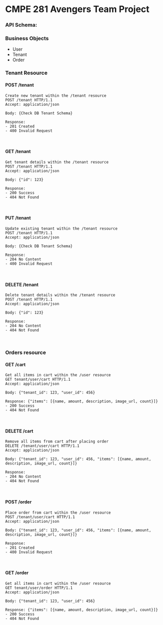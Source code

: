 # CMPE 281 Avengers Team Project


### API Schema: 

### Business Objects
- User
- Tenant
- Order


### Tenant Resource 

#### POST /tenant  
    Create new tenant within the /tenant resource  
    POST /tenant HTTP/1.1  
    Accept: application/json

    Body: {Check DB Tenant Schema}

    Response:
    - 201 Created
    - 400 Invalid Request
</br>

####     GET /tenant  
    Get tenant details within the /tenant resource  
    POST /tenant HTTP/1.1  
    Accept: application/json

    Body: {"id": 123}

    Response:
    - 200 Success
    - 404 Not Found
</br>

####     PUT /tenant  
    Update existing tenant within the /tenant resource  
    POST /tenant HTTP/1.1  
    Accept: application/json

    Body: {Check DB Tenant Schema}

    Response:
    - 204 No Content
    - 400 Invalid Request

</br>

####     DELETE /tenant  
    Delete tenant details within the /tenant resource  
    POST /tenant HTTP/1.1  
    Accept: application/json

    Body: {"id": 123}

    Response:
    - 204 No Content
    - 404 Not Found

</br>

### Orders resource

####    GET /cart
    Get all items in cart within the /user resource
    GET tenant/user/cart HTTP/1.1
    Accept: application/json
    
    Body: {"tenant_id": 123, "user_id": 456}
    
    Response: {"items": [{name, amount, description, image_url, count}]}
    - 200 Success
    - 404 Not Found
    
</br>

####    DELETE /cart
    Remove all items from cart after placing order
    DELETE /tenant/user/cart HTTP/1.1
    Accept: application/json
    
    Body: {"tenant_id": 123, "user_id": 456, "items": [{name, amount, description, image_url, count}]}
    
    Response:
    - 204 No Content
    - 404 Not Found

</br>

####    POST /order
    Place order from cart within the /user resource
    POST /tenant/user/cart HTTP/1.1
    Accept: application/json
    
    Body: {"tenant_id": 123, "user_id": 456, "items": [{name, amount, description, image_url, count}]}
    
    Response:
    - 201 Created
    - 400 Invalid Request
    
</br>


####    GET /order
    Get all items in cart within the /user resource
    GET tenant/user/order HTTP/1.1
    Accept: application/json
    
    Body: {"tenant_id": 123, "user_id": 456}
    
    Response: {"items": [{name, amount, description, image_url, count}]}
    - 200 Success
    - 404 Not Found
    
</br>
